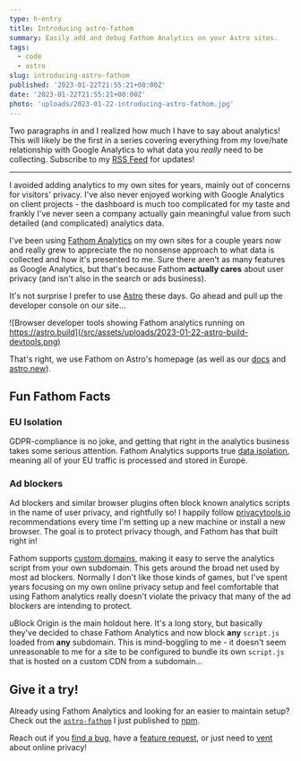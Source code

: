 ```yaml
---
type: h-entry
title: Introducing astro-fathom
summary: Easily add and debug Fathom Analytics on your Astro sites.
tags:
  - code
  - astro
slug: introducing-astro-fathom
published: '2023-01-22T21:55:21+00:00Z'
date: '2023-01-22T21:55:21+00:00Z'
photo: 'uploads/2023-01-22-introducing-astro-fathom.jpg'
---
```


Two paragraphs in and I realized how much I have to say about analytics!  This will likely be the first in a series covering everything from my love/hate relationship with Google Analytics to what data you *really* need to be collecting. Subscribe to my [RSS Feed](https://tonysull.co/articles/feed.xml) for updates!

---

I avoided adding analytics to my own sites for years, mainly out of concerns for visitors' privacy.  I've also never enjoyed working with Google Analytics on client projects - the dashboard is much too complicated for my taste and frankly I've never seen a company actually gain meaningful value from such detailed (and complicated) analytics data.

I've been using [Fathom Analytics](https://usefathom.com) on my own sites for a couple years now and really grew to appreciate the no nonsense approach to what data is collected and how it's presented to me.  Sure there aren't as many features as Google Analytics, but that's because Fathom **actually cares** about user privacy (and isn't also in the search or ads business).

It's not surprise I prefer to use [Astro](https://astro.build) these days.  Go ahead and pull up the developer console on our site...

![Browser developer tools showing Fathom analytics running on https://astro.build](/src/assets/uploads/2023-01-22-astro-build-devtools.png)

That's right, we use Fathom on Astro's homepage (as well as our [docs](https://docs.astro.build) and [astro.new](https://astro.new)).

## Fun Fathom Facts

### EU Isolation

GDPR-compliance is no joke, and getting that right in the analytics business takes some serious attention.  Fathom Analytics supports true [data isolation](https://usefathom.com/features/eu-isolation), meaning all of your EU traffic is processed and stored in Europe.

### Ad blockers

Ad blockers and similar browser plugins often block known analytics scripts in the name of user privacy, and rightfully so!  I happily follow [privacytools.io](https://privacytools.io) recommendations every time I'm setting up a new machine or install a new browser.  The goal is to protect privacy though, and Fathom has that built right in!

Fathom supports [custom domains](https://usefathom.com/features/custom-domains), making it easy to serve the analytics script from your own subdomain.  This gets around the broad net used by most ad blockers.  Normally I don't like those kinds of games, but I've spent years focusing on my own online privacy setup and feel comfortable that using Fathom analytics really doesn't violate the privacy that many of the ad blockers are intending to protect.

uBlock Origin is the main holdout here.  It's a long story, but basically they've decided to chase Fathom Analytics and now block **any** `script.js` loaded from **any** subdomain.  This is mind-boggling to me - it doesn't seem unreasonable to me for a site to be configured to bundle its own `script.js` that is hosted on a custom CDN from a subdomain...

## Give it a try!

Already using Fathom Analytics and looking for an easier to maintain setup?  Check out the [`astro-fathom`](https://github.com/tony-sull/astro-fathom) I just published to [npm](https://www.npmjs.com/package/astro-fathom).

Reach out if you [find a bug](https://github.com/tony-sull/astro-fathom/issues), have a [feature request](https://github.com/tony-sull/astro-fathom/discussions), or just need to [vent](https://twitter.com/tonysull_co) about online privacy!